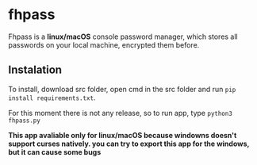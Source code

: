 # fhpass
Fhpass is a **linux/macOS** console password manager, which stores all passwords on your local machine, encrypted them before.
## Instalation
To install, download src folder, open cmd in the src folder and run `pip install requirements.txt`.

For this moment there is not any release, so to run app, type `python3 fhpass.py`

**This app avaliable only for linux/macOS because windowns doesn't support curses natively. you can try to export this app for the windows, but it can cause some bugs**
